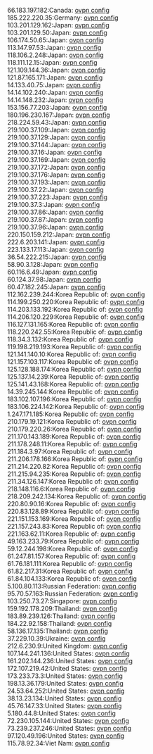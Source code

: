 66.183.197.182:Canada: [ovpn config](vpn/66_183_197_182.ovpn)  
185.222.220.35:Germany: [ovpn config](vpn/185_222_220_35.ovpn)  
103.201.129.162:Japan: [ovpn config](vpn/103_201_129_162.ovpn)  
103.201.129.50:Japan: [ovpn config](vpn/103_201_129_50.ovpn)  
106.174.50.65:Japan: [ovpn config](vpn/106_174_50_65.ovpn)  
113.147.97.53:Japan: [ovpn config](vpn/113_147_97_53.ovpn)  
118.106.2.248:Japan: [ovpn config](vpn/118_106_2_248.ovpn)  
118.111.12.15:Japan: [ovpn config](vpn/118_111_12_15.ovpn)  
121.109.144.36:Japan: [ovpn config](vpn/121_109_144_36.ovpn)  
121.87.165.171:Japan: [ovpn config](vpn/121_87_165_171.ovpn)  
14.133.40.75:Japan: [ovpn config](vpn/14_133_40_75.ovpn)  
14.14.102.240:Japan: [ovpn config](vpn/14_14_102_240.ovpn)  
14.14.148.232:Japan: [ovpn config](vpn/14_14_148_232.ovpn)  
153.156.77.203:Japan: [ovpn config](vpn/153_156_77_203.ovpn)  
180.196.230.167:Japan: [ovpn config](vpn/180_196_230_167.ovpn)  
218.224.59.43:Japan: [ovpn config](vpn/218_224_59_43.ovpn)  
219.100.37.109:Japan: [ovpn config](vpn/219_100_37_109.ovpn)  
219.100.37.129:Japan: [ovpn config](vpn/219_100_37_129.ovpn)  
219.100.37.144:Japan: [ovpn config](vpn/219_100_37_144.ovpn)  
219.100.37.16:Japan: [ovpn config](vpn/219_100_37_16.ovpn)  
219.100.37.169:Japan: [ovpn config](vpn/219_100_37_169.ovpn)  
219.100.37.172:Japan: [ovpn config](vpn/219_100_37_172.ovpn)  
219.100.37.176:Japan: [ovpn config](vpn/219_100_37_176.ovpn)  
219.100.37.193:Japan: [ovpn config](vpn/219_100_37_193.ovpn)  
219.100.37.22:Japan: [ovpn config](vpn/219_100_37_22.ovpn)  
219.100.37.223:Japan: [ovpn config](vpn/219_100_37_223.ovpn)  
219.100.37.3:Japan: [ovpn config](vpn/219_100_37_3.ovpn)  
219.100.37.86:Japan: [ovpn config](vpn/219_100_37_86.ovpn)  
219.100.37.87:Japan: [ovpn config](vpn/219_100_37_87.ovpn)  
219.100.37.96:Japan: [ovpn config](vpn/219_100_37_96.ovpn)  
220.150.159.212:Japan: [ovpn config](vpn/220_150_159_212.ovpn)  
222.6.203.141:Japan: [ovpn config](vpn/222_6_203_141.ovpn)  
223.133.17.113:Japan: [ovpn config](vpn/223_133_17_113.ovpn)  
36.54.222.215:Japan: [ovpn config](vpn/36_54_222_215.ovpn)  
58.90.3.128:Japan: [ovpn config](vpn/58_90_3_128.ovpn)  
60.116.6.49:Japan: [ovpn config](vpn/60_116_6_49.ovpn)  
60.124.37.98:Japan: [ovpn config](vpn/60_124_37_98.ovpn)  
60.47.182.245:Japan: [ovpn config](vpn/60_47_182_245.ovpn)  
112.162.239.244:Korea Republic of: [ovpn config](vpn/112_162_239_244.ovpn)  
114.199.250.220:Korea Republic of: [ovpn config](vpn/114_199_250_220.ovpn)  
114.203.133.192:Korea Republic of: [ovpn config](vpn/114_203_133_192.ovpn)  
114.206.120.229:Korea Republic of: [ovpn config](vpn/114_206_120_229.ovpn)  
116.127.131.165:Korea Republic of: [ovpn config](vpn/116_127_131_165.ovpn)  
118.220.242.55:Korea Republic of: [ovpn config](vpn/118_220_242_55.ovpn)  
118.34.3.132:Korea Republic of: [ovpn config](vpn/118_34_3_132.ovpn)  
119.198.219.193:Korea Republic of: [ovpn config](vpn/119_198_219_193.ovpn)  
121.141.140.10:Korea Republic of: [ovpn config](vpn/121_141_140_10.ovpn)  
121.157.103.117:Korea Republic of: [ovpn config](vpn/121_157_103_117.ovpn)  
125.128.188.174:Korea Republic of: [ovpn config](vpn/125_128_188_174.ovpn)  
125.137.14.239:Korea Republic of: [ovpn config](vpn/125_137_14_239.ovpn)  
125.141.43.168:Korea Republic of: [ovpn config](vpn/125_141_43_168.ovpn)  
14.39.245.144:Korea Republic of: [ovpn config](vpn/14_39_245_144.ovpn)  
183.102.107.196:Korea Republic of: [ovpn config](vpn/183_102_107_196.ovpn)  
183.106.224.142:Korea Republic of: [ovpn config](vpn/183_106_224_142.ovpn)  
1.247.171.185:Korea Republic of: [ovpn config](vpn/1_247_171_185.ovpn)  
210.179.19.121:Korea Republic of: [ovpn config](vpn/210_179_19_121.ovpn)  
210.179.220.26:Korea Republic of: [ovpn config](vpn/210_179_220_26.ovpn)  
211.170.143.189:Korea Republic of: [ovpn config](vpn/211_170_143_189.ovpn)  
211.178.248.11:Korea Republic of: [ovpn config](vpn/211_178_248_11.ovpn)  
211.184.3.97:Korea Republic of: [ovpn config](vpn/211_184_3_97.ovpn)  
211.206.178.166:Korea Republic of: [ovpn config](vpn/211_206_178_166.ovpn)  
211.214.220.82:Korea Republic of: [ovpn config](vpn/211_214_220_82.ovpn)  
211.215.94.235:Korea Republic of: [ovpn config](vpn/211_215_94_235.ovpn)  
211.34.126.147:Korea Republic of: [ovpn config](vpn/211_34_126_147.ovpn)  
218.148.116.6:Korea Republic of: [ovpn config](vpn/218_148_116_6.ovpn)  
218.209.242.134:Korea Republic of: [ovpn config](vpn/218_209_242_134.ovpn)  
220.80.90.16:Korea Republic of: [ovpn config](vpn/220_80_90_16.ovpn)  
220.83.128.89:Korea Republic of: [ovpn config](vpn/220_83_128_89.ovpn)  
221.151.153.169:Korea Republic of: [ovpn config](vpn/221_151_153_169.ovpn)  
221.157.243.83:Korea Republic of: [ovpn config](vpn/221_157_243_83.ovpn)  
221.163.62.11:Korea Republic of: [ovpn config](vpn/221_163_62_11.ovpn)  
49.163.233.79:Korea Republic of: [ovpn config](vpn/49_163_233_79.ovpn)  
59.12.244.198:Korea Republic of: [ovpn config](vpn/59_12_244_198.ovpn)  
61.247.81.157:Korea Republic of: [ovpn config](vpn/61_247_81_157.ovpn)  
61.76.181.111:Korea Republic of: [ovpn config](vpn/61_76_181_111.ovpn)  
61.82.217.31:Korea Republic of: [ovpn config](vpn/61_82_217_31.ovpn)  
61.84.104.133:Korea Republic of: [ovpn config](vpn/61_84_104_133.ovpn)  
5.100.80.113:Russian Federation: [ovpn config](vpn/5_100_80_113.ovpn)  
95.70.57.163:Russian Federation: [ovpn config](vpn/95_70_57_163.ovpn)  
103.250.73.27:Singapore: [ovpn config](vpn/103_250_73_27.ovpn)  
159.192.178.209:Thailand: [ovpn config](vpn/159_192_178_209.ovpn)  
183.89.239.126:Thailand: [ovpn config](vpn/183_89_239_126.ovpn)  
184.22.92.158:Thailand: [ovpn config](vpn/184_22_92_158.ovpn)  
58.136.17.135:Thailand: [ovpn config](vpn/58_136_17_135.ovpn)  
37.229.10.39:Ukraine: [ovpn config](vpn/37_229_10_39.ovpn)  
212.6.230.9:United Kingdom: [ovpn config](vpn/212_6_230_9.ovpn)  
107.144.241.136:United States: [ovpn config](vpn/107_144_241_136.ovpn)  
161.202.144.236:United States: [ovpn config](vpn/161_202_144_236.ovpn)  
172.107.219.42:United States: [ovpn config](vpn/172_107_219_42.ovpn)  
173.233.73.3:United States: [ovpn config](vpn/173_233_73_3.ovpn)  
198.13.36.179:United States: [ovpn config](vpn/198_13_36_179.ovpn)  
24.53.64.252:United States: [ovpn config](vpn/24_53_64_252.ovpn)  
38.13.23.134:United States: [ovpn config](vpn/38_13_23_134.ovpn)  
45.76.147.33:United States: [ovpn config](vpn/45_76_147_33.ovpn)  
5.180.44.8:United States: [ovpn config](vpn/5_180_44_8.ovpn)  
72.230.105.144:United States: [ovpn config](vpn/72_230_105_144.ovpn)  
73.239.237.246:United States: [ovpn config](vpn/73_239_237_246.ovpn)  
97.120.49.196:United States: [ovpn config](vpn/97_120_49_196.ovpn)  
115.78.92.34:Viet Nam: [ovpn config](vpn/115_78_92_34.ovpn)  
